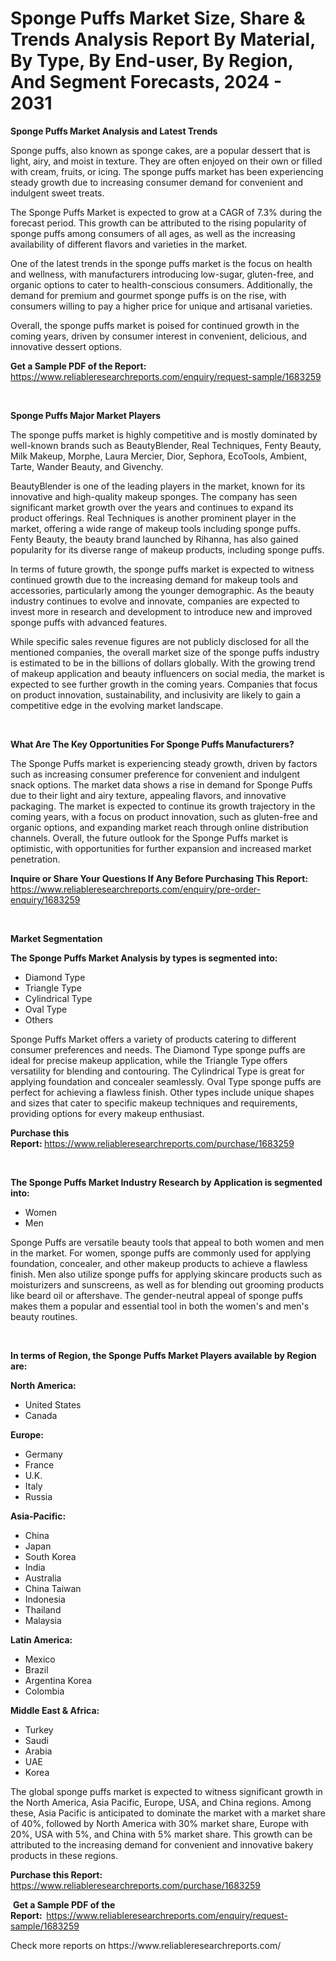 <p><h1>Sponge Puffs Market Size, Share & Trends Analysis Report By Material, By Type, By End-user, By Region, And Segment Forecasts, 2024 - 2031</h1></p><p><strong>Sponge Puffs Market Analysis and Latest Trends</strong></p>
<p><p>Sponge puffs, also known as sponge cakes, are a popular dessert that is light, airy, and moist in texture. They are often enjoyed on their own or filled with cream, fruits, or icing. The sponge puffs market has been experiencing steady growth due to increasing consumer demand for convenient and indulgent sweet treats.</p><p>The Sponge Puffs Market is expected to grow at a CAGR of 7.3% during the forecast period. This growth can be attributed to the rising popularity of sponge puffs among consumers of all ages, as well as the increasing availability of different flavors and varieties in the market.</p><p>One of the latest trends in the sponge puffs market is the focus on health and wellness, with manufacturers introducing low-sugar, gluten-free, and organic options to cater to health-conscious consumers. Additionally, the demand for premium and gourmet sponge puffs is on the rise, with consumers willing to pay a higher price for unique and artisanal varieties.</p><p>Overall, the sponge puffs market is poised for continued growth in the coming years, driven by consumer interest in convenient, delicious, and innovative dessert options.</p></p>
<p><strong>Get a Sample PDF of the Report:&nbsp;</strong> <a href="https://www.reliableresearchreports.com/enquiry/request-sample/1683259">https://www.reliableresearchreports.com/enquiry/request-sample/1683259</a></p>
<p>&nbsp;</p>
<p><strong>Sponge Puffs Major Market Players</strong></p>
<p><p>The sponge puffs market is highly competitive and is mostly dominated by well-known brands such as BeautyBlender, Real Techniques, Fenty Beauty, Milk Makeup, Morphe, Laura Mercier, Dior, Sephora, EcoTools, Ambient, Tarte, Wander Beauty, and Givenchy. </p><p>BeautyBlender is one of the leading players in the market, known for its innovative and high-quality makeup sponges. The company has seen significant market growth over the years and continues to expand its product offerings. Real Techniques is another prominent player in the market, offering a wide range of makeup tools including sponge puffs. Fenty Beauty, the beauty brand launched by Rihanna, has also gained popularity for its diverse range of makeup products, including sponge puffs.</p><p>In terms of future growth, the sponge puffs market is expected to witness continued growth due to the increasing demand for makeup tools and accessories, particularly among the younger demographic. As the beauty industry continues to evolve and innovate, companies are expected to invest more in research and development to introduce new and improved sponge puffs with advanced features.</p><p>While specific sales revenue figures are not publicly disclosed for all the mentioned companies, the overall market size of the sponge puffs industry is estimated to be in the billions of dollars globally. With the growing trend of makeup application and beauty influencers on social media, the market is expected to see further growth in the coming years. Companies that focus on product innovation, sustainability, and inclusivity are likely to gain a competitive edge in the evolving market landscape.</p></p>
<p>&nbsp;</p>
<p><strong>What Are The Key Opportunities For Sponge Puffs Manufacturers?</strong></p>
<p><p>The Sponge Puffs market is experiencing steady growth, driven by factors such as increasing consumer preference for convenient and indulgent snack options. The market data shows a rise in demand for Sponge Puffs due to their light and airy texture, appealing flavors, and innovative packaging. The market is expected to continue its growth trajectory in the coming years, with a focus on product innovation, such as gluten-free and organic options, and expanding market reach through online distribution channels. Overall, the future outlook for the Sponge Puffs market is optimistic, with opportunities for further expansion and increased market penetration.</p></p>
<p><strong>Inquire or Share Your Questions If Any Before Purchasing This Report:</strong> <a href="https://www.reliableresearchreports.com/enquiry/pre-order-enquiry/1683259">https://www.reliableresearchreports.com/enquiry/pre-order-enquiry/1683259</a></p>
<p>&nbsp;</p>
<p><strong>Market Segmentation</strong></p>
<p><strong>The Sponge Puffs Market Analysis by types is segmented into:</strong></p>
<p><ul><li>Diamond Type</li><li>Triangle Type</li><li>Cylindrical Type</li><li>Oval Type</li><li>Others</li></ul></p>
<p><p>Sponge Puffs Market offers a variety of products catering to different consumer preferences and needs. The Diamond Type sponge puffs are ideal for precise makeup application, while the Triangle Type offers versatility for blending and contouring. The Cylindrical Type is great for applying foundation and concealer seamlessly. Oval Type sponge puffs are perfect for achieving a flawless finish. Other types include unique shapes and sizes that cater to specific makeup techniques and requirements, providing options for every makeup enthusiast.</p></p>
<p><strong>Purchase this Report:&nbsp;</strong><a href="https://www.reliableresearchreports.com/purchase/1683259">https://www.reliableresearchreports.com/purchase/1683259</a></p>
<p>&nbsp;</p>
<p><strong>The Sponge Puffs Market Industry Research by Application is segmented into:</strong></p>
<p><ul><li>Women</li><li>Men</li></ul></p>
<p><p>Sponge Puffs are versatile beauty tools that appeal to both women and men in the market. For women, sponge puffs are commonly used for applying foundation, concealer, and other makeup products to achieve a flawless finish. Men also utilize sponge puffs for applying skincare products such as moisturizers and sunscreens, as well as for blending out grooming products like beard oil or aftershave. The gender-neutral appeal of sponge puffs makes them a popular and essential tool in both the women's and men's beauty routines.</p></p>
<p>&nbsp;</p>
<p><strong>In terms of Region, the Sponge Puffs Market Players available by Region are:</strong></p>
<p>
    <p> <strong> North America: </strong>
        <ul>
            <li>United States</li>
            <li>Canada</li>
        </ul>
        </p> 
    <p> <strong> Europe: </strong>
        <ul>
            <li>Germany</li>
            <li>France</li>
            <li>U.K.</li>
            <li>Italy</li>
            <li>Russia</li>
        </ul>
        </p> 
    <p> <strong> Asia-Pacific: </strong>
        <ul>
            <li>China</li>
            <li>Japan</li>
            <li>South Korea</li>
            <li>India</li>
            <li>Australia</li>
            <li>China Taiwan</li>
            <li>Indonesia</li>
            <li>Thailand</li>
            <li>Malaysia</li>
        </ul>
        </p> 
    <p> <strong> Latin America: </strong>
        <ul>
            <li>Mexico</li>
            <li>Brazil</li>
            <li>Argentina Korea</li>
            <li>Colombia</li>
        </ul>
        </p> 
    <p> <strong> Middle East & Africa: </strong>
        <ul>
            <li>Turkey</li>
            <li>Saudi</li>
            <li>Arabia</li>
            <li>UAE</li>
            <li>Korea</li>
        </ul>
    </p>
    </p>
<p><p>The global sponge puffs market is expected to witness significant growth in the North America, Asia Pacific, Europe, USA, and China regions. Among these, Asia Pacific is anticipated to dominate the market with a market share of 40%, followed by North America with 30% market share, Europe with 20%, USA with 5%, and China with 5% market share. This growth can be attributed to the increasing demand for convenient and innovative bakery products in these regions.</p></p>
<p><strong>Purchase this Report: </strong><a href="https://www.reliableresearchreports.com/purchase/1683259">https://www.reliableresearchreports.com/purchase/1683259</a></p>
<p>&nbsp;<strong>Get a Sample PDF of the Report:&nbsp;&nbsp;</strong><a href="https://www.reliableresearchreports.com/enquiry/request-sample/1683259">https://www.reliableresearchreports.com/enquiry/request-sample/1683259</a></p>
<p><strong></strong></p>
<p>Check more reports on https://www.reliableresearchreports.com/</p>